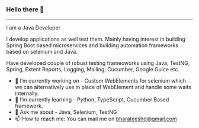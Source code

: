 ### Hello there 👋
---
I am a Java Developer

I develop applications as well test them. Mainly having interest in building Spring Boot based microservices and building automation frameworks based on selenium and Java. 

Have developed couple of robust testing frameoworks using Java, TestNG, Spring, Extent Reports, Logging, Mailing, Cucumber, Google Guice etc.


- 🔭 I’m currently working on - Custom WebElements for selenium which we can alternatively use in place of WebElement and handle some waits internally.
- 🌱 I’m currently learning - Python, TypeScript, Cucumber Based framework.
- 💬 Ask me about - Java, Selenium, TestNG
- 📫 How to reach me: You can mail me on bharateeshd@gmail.com
